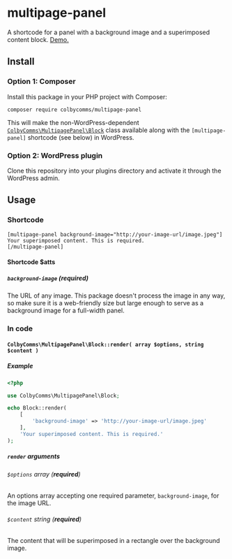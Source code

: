 # multipage-panel

A shortcode for a panel with a background image and a superimposed content block. [Demo.](https://colbycommunications.github.io/multipage-panel/demo/index.html)

## Install

### Option 1: Composer

Install this package in your PHP project with Composer:

```
composer require colbycomms/multipage-panel
```

This will make the non-WordPress-dependent [`ColbyComms\MultipagePanel\Block`](multipage-panel/Block.php) class available along with the `[multipage-panel]` shortcode (see below) in WordPress.

### Option 2: WordPress plugin

Clone this repository into your plugins directory and activate it through the WordPress admin.

## Usage

### Shortcode

```
[multipage-panel background-image="http://your-image-url/image.jpeg"]
Your superimposed content. This is required.
[/multipage-panel]
```

#### Shortcode $atts

##### `background-image` (**required**)

The URL of any image. This package doesn't process the image in any way, so make sure it is a web-friendly size but large enough to serve as a background image for a full-width panel.

### In code

#### `ColbyComms\MultipagePanel\Block::render( array $options, string $content )`

##### Example

```PHP
<?php

use ColbyComms\MultipagePanel\Block;

echo Block::render(
    [
        'background-image' => 'http://your-image-url/image.jpeg'
    ],
    'Your superimposed content. This is required.'
);
```

##### `render` arguments

###### `$options` array (**required**)

An options array accepting one required parameter, `background-image`, for the image URL.

###### `$content` string (**required**)

The content that will be superimposed in a rectangle over the background image.
